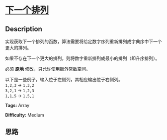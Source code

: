 # [下一个排列][title]

## Description

实现获取下一个排列的函数，算法需要将给定数字序列重新排列成字典序中下一个更大的排列。

如果不存在下一个更大的排列，则将数字重新排列成最小的排列（即升序排列）。

必须 **[原地](https://baike.baidu.com/item/%E5%8E%9F%E5%9C%B0%E7%AE%97%E6%B3%95)**
修改，只允许使用额外常数空间。

以下是一些例子，输入位于左侧列，其相应输出位于右侧列。  
`1,2,3` -> `1,3,2`  
`3,2,1` -> `1,2,3`  
`1,1,5` -> `1,5,1`


**Tags:** Array

**Difficulty:** Medium

## 思路

[title]: https://leetcode-cn.com/problems/next-permutation
